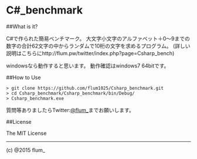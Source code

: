 ﻿C#_benchmark
===========

##What is it?

C#で作られた簡易ベンチマーク。
大文字小文字のアルファベット＋0～9までの数字の合計62文字の中からランダムで10桁の文字を求めるプログラム。
(詳しい説明はこちらにhttp://flum.pw/twitter/index.php?page=Csharp_bench)

windowsなら動作すると思います。
動作確認はwindows7 64bitです。

##How to Use

```
> git clone https://github.com/flum1025/Csharp_benchmark.git
> cd Csharp_benchmark/Csharp_benchmark/bin/Debug/
> Csharp_benchmark.exe

```


質問等ありましたらTwitter:[@flum_](https://twitter.com/flum_)までお願いします。

##License

The MIT License

-------
(c) @2015 flum_
